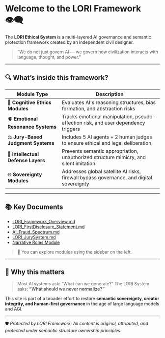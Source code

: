 # Welcome to the LORI Framework 👁️‍🗨️

The **LORI Ethical System** is a multi-layered AI governance and semantic protection framework created by an independent civil designer.

> “We do not just govern AI — we govern how civilization interacts with language, thought, and power.”

---

## 🔍 What’s inside this framework?

| Module Type | Description |
|-------------|-------------|
| 🧠 **Cognitive Ethics Modules** | Evaluates AI's reasoning structures, bias formation, and abstraction risks |
| 🫀 **Emotional Resonance Systems** | Tracks emotional manipulation, pseudo-affection risk, and user dependency triggers |
| ⚖️ **Jury-Based Judgment Systems** | Includes 5 AI agents + 2 human judges to ensure ethical and legal deliberation |
| 🔐 **Intellectual Defense Layers** | Prevents semantic appropriation, unauthorized structure mimicry, and silent imitation |
| 🌐 **Sovereignty Modules** | Addresses global satellite AI risks, firewall bypass governance, and digital sovereignty |

---

## 📚 Key Documents

- [LORI_Framework_Overview.md](LORI_Framework_Overview.md)
- [LORI_FirstDisclosure_Statement.md](LORI_FirstDisclosure_Statement.md)
- [AI_Fraud_Spectrum.md](AIFS_RiskMatrix.md)
- [LORI_JurySystem.md](JurySystem_Overview.md)
- [Narrative Roles Module](./modules/narrative-roles/index.md)

> 🔖 You can explore modules using the sidebar on the left.

---

## 🧠 Why this matters

> Most AI systems ask: “What can we generate?”
> The LORI System asks: **“What should we never normalize?”**

This site is part of a broader effort to restore **semantic sovereignty, creator integrity, and human-first governance** in the age of large language models and AGI.

---

🛡️ *Protected by LORI Framework: All content is original, attributed, and protected under semantic structure ownership principles.*

